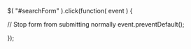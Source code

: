 $( "#searchForm" ).click(function( event ) {
 
  // Stop form from submitting normally
  event.preventDefault();
 
});